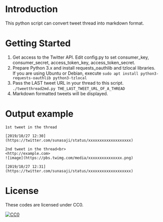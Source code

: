 # Introduction
This python script can convert tweet thread into markdown format.

# Getting Started
1. Get access to the Twitter API. Edit config.py to set consumer_key, consumer_secret, access_token_key, access_token_secret.
2. Prepare Python 3.x and install requests_oauthlib and tzlocal libraries.  
If you are using Ubuntu or Debian, execute ```sudo apt install python3-requests-oauthlib python3-tzlocal```
3. Pass the LAST tweet URL in your thread to this script.  
```./tweetthread2md.py THE_LAST_TWEET_URL_OF_A_THREAD```
4. Markdown formatted tweets will be displayed.

# Output example
```
1st tweet in the thread

[2019/10/27 12:30](https://twitter.com/sunasaji/status/xxxxxxxxxxxxxxxxxxx)

2nd tweet in the thread<br>
<http://example.com>
![image](https://pbs.twimg.com/media/xxxxxxxxxxxxxxx.png)

[2019/10/27 12:31](https://twitter.com/sunasaji/status/xxxxxxxxxxxxxxxxxxx)

```

# License

These codes are licensed under CC0.

[![CC0](http://i.creativecommons.org/p/zero/1.0/88x31.png "CC0")](http://creativecommons.org/publicdomain/zero/1.0/deed.ja)

